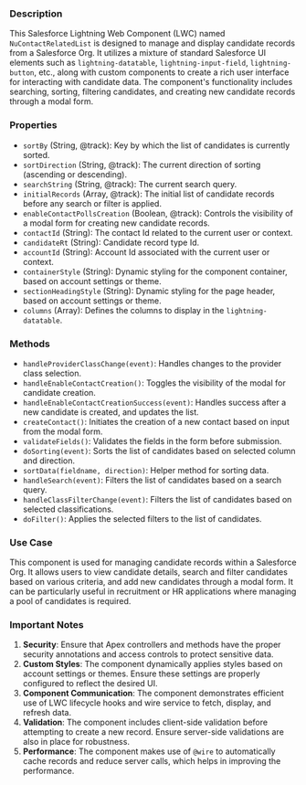 ### Description

This Salesforce Lightning Web Component (LWC) named `NuContactRelatedList` is designed to manage and display candidate records from a Salesforce Org. It utilizes a mixture of standard Salesforce UI elements such as `lightning-datatable`, `lightning-input-field`, `lightning-button`, etc., along with custom components to create a rich user interface for interacting with candidate data. The component's functionality includes searching, sorting, filtering candidates, and creating new candidate records through a modal form.

### Properties

- `sortBy` (String, @track): Key by which the list of candidates is currently sorted.
- `sortDirection` (String, @track): The current direction of sorting (ascending or descending).
- `searchString` (String, @track): The current search query.
- `initialRecords` (Array, @track): The initial list of candidate records before any search or filter is applied.
- `enableContactPollsCreation` (Boolean, @track): Controls the visibility of a modal form for creating new candidate records.
- `contactId` (String): The contact Id related to the current user or context.
- `candidateRt` (String): Candidate record type Id.
- `accountId` (String): Account Id associated with the current user or context.
- `containerStyle` (String): Dynamic styling for the component container, based on account settings or theme.
- `sectionHeadingStyle` (String): Dynamic styling for the page header, based on account settings or theme.
- `columns` (Array): Defines the columns to display in the `lightning-datatable`.

### Methods

- `handleProviderClassChange(event)`: Handles changes to the provider class selection.
- `handleEnableContactCreation()`: Toggles the visibility of the modal for candidate creation.
- `handleEnableContactCreationSuccess(event)`: Handles success after a new candidate is created, and updates the list.
- `createContact()`: Initiates the creation of a new contact based on input from the modal form.
- `validateFields()`: Validates the fields in the form before submission.
- `doSorting(event)`: Sorts the list of candidates based on selected column and direction.
- `sortData(fieldname, direction)`: Helper method for sorting data.
- `handleSearch(event)`: Filters the list of candidates based on a search query.
- `handleClassFilterChange(event)`: Filters the list of candidates based on selected classifications.
- `doFilter()`: Applies the selected filters to the list of candidates.

### Use Case

This component is used for managing candidate records within a Salesforce Org. It allows users to view candidate details, search and filter candidates based on various criteria, and add new candidates through a modal form. It can be particularly useful in recruitment or HR applications where managing a pool of candidates is required.

### Important Notes

1. **Security**: Ensure that Apex controllers and methods have the proper security annotations and access controls to protect sensitive data.
2. **Custom Styles**: The component dynamically applies styles based on account settings or themes. Ensure these settings are properly configured to reflect the desired UI.
3. **Component Communication**: The component demonstrates efficient use of LWC lifecycle hooks and wire service to fetch, display, and refresh data.
4. **Validation**: The component includes client-side validation before attempting to create a new record. Ensure server-side validations are also in place for robustness.
5. **Performance**: The component makes use of `@wire` to automatically cache records and reduce server calls, which helps in improving the performance.


